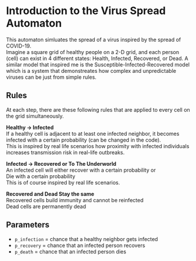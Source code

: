 # Introduction to the Virus Spread Automaton

This automaton simluates the spread of a virus inspired by the spread of COVID-19.  
Imagine a square grid of healthy people on a 2-D grid, and each person (cell) can exist in 4 different states: Health, Infected, Recovered, or Dead. A similar model that inspired me is the Susceptible-Infected-Recovered model which is a system that demonstreates how complex and unpredictable viruses can be just from simple rules.

## Rules

At each step, there are these following rules that are applied to every cell on the grid simultaneously.

**Healthy -> Infected**  
If a healthy cell is adjacent to at least one infected neighbor, it becomes infected with a certain probability (can be changed in the code).  
This is inspired by real life scenarios how proximity with infected individuals increases transmission risk in real-life outbreaks.

**Infected -> Recovered or To The Underworld**  
An infected cell will either recover with a certain probability or  
Die with a certain probability  
This is of course inspired by real life scenarios.

**Recovered and Dead Stay the same**  
Recovered cells build immunity and cannot be reinfected  
Dead cells are permanently dead

## Parameters

- `p_infection` = chance that a healthy neighbor gets infected  
- `p_recovery` = chance that an infected person recovers  
- `p_death` = chance that an infected person dies
